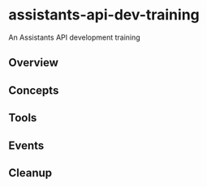 # assistants-api-dev-training

An Assistants API development training

## Overview

## Concepts

## Tools

## Events

## Cleanup
